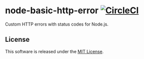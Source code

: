 # node-basic-http-error [![CircleCI](https://circleci.com/gh/andrewscwei/node-basic-http-error.svg?style=svg)](https://circleci.com/gh/andrewscwei/node-basic-http-error)

Custom HTTP errors with status codes for Node.js.

## License

This software is released under the [MIT License](http://opensource.org/licenses/MIT).